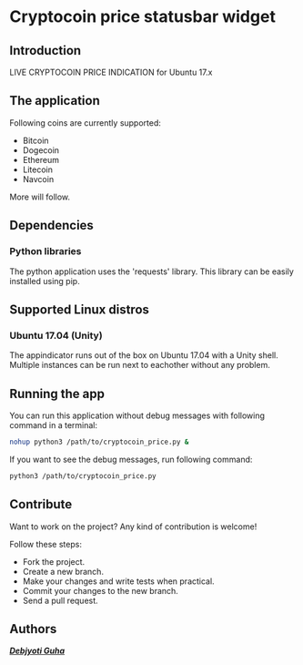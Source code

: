 # Cryptocoin price statusbar widget
## Introduction
LIVE CRYPTOCOIN PRICE INDICATION for Ubuntu 17.x

## The application

Following coins are currently supported:
+ Bitcoin
+ Dogecoin
+ Ethereum
+ Litecoin
+ Navcoin

More will follow.

## Dependencies
### Python libraries
The python application uses the 'requests' library. This library can be easily installed using pip.

## Supported Linux distros
### Ubuntu 17.04 (Unity)
The appindicator runs out of the box on Ubuntu 17.04 with a Unity shell. Multiple instances can be run next to eachother without any problem.

## Running the app
You can run this application without debug messages with following command in a terminal:
```bash
nohup python3 /path/to/cryptocoin_price.py &
```
If you want to see the debug messages, run following command:
```bash
python3 /path/to/cryptocoin_price.py
```
## Contribute

Want to work on the project? Any kind of contribution is welcome!

Follow these steps:
- Fork the project.
- Create a new branch.
- Make your changes and write tests when practical.
- Commit your changes to the new branch.
- Send a pull request.

## Authors

***[Debjyoti Guha](https://github.com/debajyotiguha11/)***

